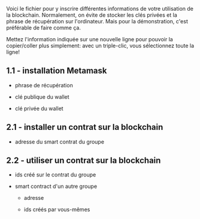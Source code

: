 Voici le fichier pour y inscrire différentes informations de votre utilisation de la blockchain.
Normalement, on évite de stocker les clés privées et la phrase de récupération sur l'ordinateur.
Mais pour la démonstration, c'est préférable de faire comme ça.

Mettez l'information indiquée sur une nouvelle ligne pour pouvoir la copier/coller plus simplement: 
avec un triple-clic, vous sélectionnez toute la ligne! 

## 1.1 - installation Metamask

- phrase de récupération

- clé publique du wallet

- clé privée du wallet


## 2.1 - installer un contrat sur la blockchain

- adresse du smart contrat du groupe


## 2.2 - utiliser un contrat sur la blockchain

- ids créé sur le contrat du groupe

- smart contract d'un autre groupe
  - adresse

  - ids créés par vous-mêmes


